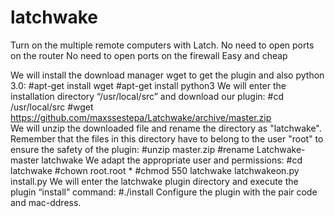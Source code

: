 # latchwake
Turn on the multiple remote computers with Latch.
No need to open ports on the router
No need to open ports on the firewall
Easy and cheap

We will install the download manager wget to get the plugin and also python 3.0: 
#apt-get install wget 
#apt-get install python3 
We will enter the installation directory “/usr/local/src” and download our plugin: 
#cd /usr/local/src 
#wget 
https://github.com/maxssestepa/Latchwake/archive/master.zip  
We will unzip the downloaded file and rename the directory as "latchwake". Remember that the files in this directory have to belong to the user "root" to ensure the safety of the plugin: 
#unzip master.zip 
#rename Latchwake-master latchwake 
We adapt the appropriate user and permissions: 
#cd latchwake 
#chown root.root * 
#chmod 550 latchwake latchwakeon.py install.py 
We will enter the latchwake plugin directory and execute the plugin “install” command: 
#./install 
Configure the plugin with the pair code and mac-ddress.
